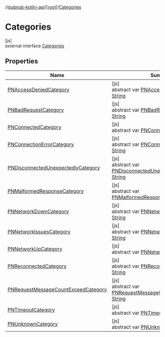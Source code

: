 //[pubnub-kotlin-api](../../../index.md)/[[root]](../index.md)/[Categories](index.md)

# Categories

[js]\
external interface [Categories](index.md)

## Properties

| Name | Summary |
|---|---|
| [PNAccessDeniedCategory](-p-n-access-denied-category.md) | [js]<br>abstract var [PNAccessDeniedCategory](-p-n-access-denied-category.md): [String](https://kotlinlang.org/api/latest/jvm/stdlib/kotlin-stdlib/kotlin/-string/index.html) |
| [PNBadRequestCategory](-p-n-bad-request-category.md) | [js]<br>abstract var [PNBadRequestCategory](-p-n-bad-request-category.md): [String](https://kotlinlang.org/api/latest/jvm/stdlib/kotlin-stdlib/kotlin/-string/index.html) |
| [PNConnectedCategory](-p-n-connected-category.md) | [js]<br>abstract var [PNConnectedCategory](-p-n-connected-category.md): [String](https://kotlinlang.org/api/latest/jvm/stdlib/kotlin-stdlib/kotlin/-string/index.html) |
| [PNConnectionErrorCategory](-p-n-connection-error-category.md) | [js]<br>abstract var [PNConnectionErrorCategory](-p-n-connection-error-category.md): [String](https://kotlinlang.org/api/latest/jvm/stdlib/kotlin-stdlib/kotlin/-string/index.html) |
| [PNDisconnectedUnexpectedlyCategory](-p-n-disconnected-unexpectedly-category.md) | [js]<br>abstract var [PNDisconnectedUnexpectedlyCategory](-p-n-disconnected-unexpectedly-category.md): [String](https://kotlinlang.org/api/latest/jvm/stdlib/kotlin-stdlib/kotlin/-string/index.html) |
| [PNMalformedResponseCategory](-p-n-malformed-response-category.md) | [js]<br>abstract var [PNMalformedResponseCategory](-p-n-malformed-response-category.md): [String](https://kotlinlang.org/api/latest/jvm/stdlib/kotlin-stdlib/kotlin/-string/index.html) |
| [PNNetworkDownCategory](-p-n-network-down-category.md) | [js]<br>abstract var [PNNetworkDownCategory](-p-n-network-down-category.md): [String](https://kotlinlang.org/api/latest/jvm/stdlib/kotlin-stdlib/kotlin/-string/index.html) |
| [PNNetworkIssuesCategory](-p-n-network-issues-category.md) | [js]<br>abstract var [PNNetworkIssuesCategory](-p-n-network-issues-category.md): [String](https://kotlinlang.org/api/latest/jvm/stdlib/kotlin-stdlib/kotlin/-string/index.html) |
| [PNNetworkUpCategory](-p-n-network-up-category.md) | [js]<br>abstract var [PNNetworkUpCategory](-p-n-network-up-category.md): [String](https://kotlinlang.org/api/latest/jvm/stdlib/kotlin-stdlib/kotlin/-string/index.html) |
| [PNReconnectedCategory](-p-n-reconnected-category.md) | [js]<br>abstract var [PNReconnectedCategory](-p-n-reconnected-category.md): [String](https://kotlinlang.org/api/latest/jvm/stdlib/kotlin-stdlib/kotlin/-string/index.html) |
| [PNRequestMessageCountExceedCategory](-p-n-request-message-count-exceed-category.md) | [js]<br>abstract var [PNRequestMessageCountExceedCategory](-p-n-request-message-count-exceed-category.md): [String](https://kotlinlang.org/api/latest/jvm/stdlib/kotlin-stdlib/kotlin/-string/index.html) |
| [PNTimeoutCategory](-p-n-timeout-category.md) | [js]<br>abstract var [PNTimeoutCategory](-p-n-timeout-category.md): [String](https://kotlinlang.org/api/latest/jvm/stdlib/kotlin-stdlib/kotlin/-string/index.html) |
| [PNUnknownCategory](-p-n-unknown-category.md) | [js]<br>abstract var [PNUnknownCategory](-p-n-unknown-category.md): [String](https://kotlinlang.org/api/latest/jvm/stdlib/kotlin-stdlib/kotlin/-string/index.html) |

